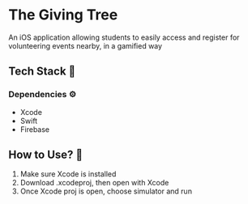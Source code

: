 # The Giving Tree

An iOS application allowing students to easily access and register for volunteering events nearby, in a gamified way

## Tech Stack :rocket:

### Dependencies :gear:

- Xcode
- Swift
- Firebase


## How to Use? :bookmark_tabs:

1. Make sure Xcode is installed
2. Download .xcodeproj, then open with Xcode
3. Once Xcode proj is open, choose simulator and run


